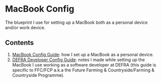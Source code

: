 # MacBook Config
The blueprint I use for setting up a MacBook both as a personal device and/or work device.
## Contents
1. [MacBook Config Guide](https://github.com/rtasalem/macbook-config/blob/main/personal-setup/macbook-config-guide.md): how I set up a MacBook as a personal device.
2. [DEFRA Developer Config Guide](https://github.com/rtasalem/macbook-config/blob/main/defra-setup/defra-dev-config-guide.md): notes I made while setting up the MacBook I use working as a software developer at DEFRA (this guide is specific to FFC/FCP a.k.a the Future Farming & Countryside/Farming & Countryside Programme).
